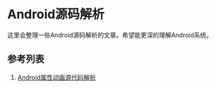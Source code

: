 # Android源码解析
这里会整理一些Android源码解析的文章。希望能更深的理解Android系统。

## 参考列表
1. [Android属性动画源代码解析](http://www.cnblogs.com/kissazi2/p/4249213.html)


